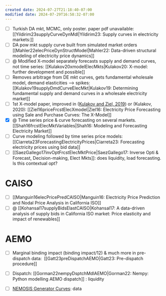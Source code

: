 ```yaml
---
created date: 2024-07-27T21:18:40-07:00
modified date: 2024-07-29T16:58:32-07:00
---
```



- [ ] Turkish DA mkt, MCMC, only poster. paper pdf unavailable: [[Yildirim23supplyCurveDynMdl|Yildirim23: Supply curves in electricity markets:]] 
- [ ] DA pow mkt supply curve built from simulated market orders [[Mahler22elecPriceDynStructModel|Mahler22: Data-driven structural modeling of electricity price dynamics]] 
- [ ] @ Modified X-model separately forecasts supply and demand curves, not time series: [[Kulakov20xmodelElecMkts|Kulakov20: X-model: further development and possible]] 
- [ ] Removes arbitrage from DE mkt curves, gets fundamental wholesale model, demand elasticities --> spikes: [[Kulakov19supplyDmdCurveElecMkt|Kulakov19: Determining fundamental supply and demand curves in a wholesale electricity market]] 
- [ ] 1st X-model paper, improved in ([Kulakov and Ziel, 2019](zotero://select/library/items/2Q6NRMMW)) or (Kulakov, 2020): [[Ziel16priceFrcstElecXmodel|Ziel16: Electricity Price Forecasting using Sale and Purchase Curves: The X-Model]]
- [x] @ Time series price & curve forecasting on several markets. [[Shah16frcstElecMktVariables|Shah16: Modeling and Forecasting Electricity Market]] 
- [ ] Curve modeling followed by time series price models: [[Ciarreta23ForecastingElectricityPrices|Ciarreta23: Forecasting electricity prices using bid data]] 
- [ ] [[SaezGallego17invOptFrcstElecMktPrice|SaezGallego17: Inverse Opti & Forecast, Decision-making, Elect Mkts]]: does liquidity, load forecasting. Is this contextual opt?
# CAISO
- [ ] [[Manguin16elecPricePredCAISO|Manguin16: Electricity Price Prediction and Nodal Price Analysis in California ISO]] 
- [ ] @ [[Kohansal17supplyBidsElastCAISO|Kohansal17: A data-driven analysis of supply bids in California ISO market: Price elasticity and impact of renewables]] 
# AEMO
- [ ] Marginal binding impact (binding impact/12) & much more in pre-dispatch data:  [[Gatt23preDispatchAEMO|Gatt23: Pre-dispatch procedure]] 
- [ ] Dispatch: [[Gorman22nempyDsptchMdlAEMO|Gorman22: Nempy: Python modelling AEMO dispatch]] : liquidity
- [ ] [NEMOSIS Generator Curves](https://github.com/UNSW-CEEM/NEMOSIS/blob/master/examples/generator_bidding_data.ipynb): data

